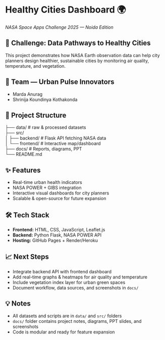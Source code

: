# Healthy Cities Dashboard 🌍
*NASA Space Apps Challenge 2025 — Noida Edition*

## 🚀 Challenge: Data Pathways to Healthy Cities
This project demonstrates how NASA Earth observation data can help city planners
design healthier, sustainable cities by monitoring air quality, temperature, and vegetation.

## 👥 Team — Urban Pulse Innovators
- Marda Anurag
- Shrinija Koundinya Kothakonda

## 📂 Project Structure

├── data/ # raw & processed datasets  
├── src/  
│   ├── backend/ # Flask API fetching NASA data  
│   └── frontend/ # Interactive map/dashboard  
├── docs/ # Reports, diagrams, PPT  
└── README.md

## ✨ Features
- Real-time urban health indicators  
- NASA POWER + GIBS integration  
- Interactive visual dashboards for city planners  
- Scalable & open-source for future expansion  

## 🛠️ Tech Stack
- **Frontend:** HTML, CSS, JavaScript, Leaflet.js  
- **Backend:** Python Flask, NASA POWER API  
- **Hosting:** GitHub Pages + Render/Heroku  

## 📈 Next Steps
- Integrate backend API with frontend dashboard  
- Add real-time graphs & heatmaps for air quality and temperature  
- Include vegetation index layer for urban green spaces  
- Document workflow, data sources, and screenshots in `docs/`  

## 💡 Notes
- All datasets and scripts are in `data/` and `src/` folders  
- `docs/` folder contains project notes, diagrams, PPT slides, and screenshots  
- Code is modular and ready for feature expansion
